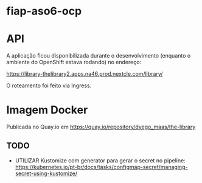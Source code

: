 # fiap-aso6-ocp

# API 

A aplicação ficou disponibilizada durante o desenvolvimento (enquanto o ambiente do OpenShift estava rodando) no endereço: 

https://library-thelibrary2.apps.na46.prod.nextcle.com/library/

O roteamento foi feito via Ingress.

# Imagem Docker

Publicada no Quay.io em https://quay.io/repository/dyego_maas/the-library

## TODO

- UTILIZAR Kustomize com generator para gerar o secret no pipeline: https://kubernetes.io/pt-br/docs/tasks/configmap-secret/managing-secret-using-kustomize/